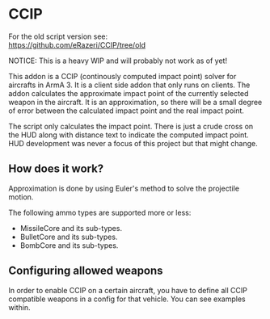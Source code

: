 CCIP
=========

For the old script version see:  
https://github.com/eRazeri/CCIP/tree/old  

NOTICE:
This is a heavy WIP and will probably not work as of yet!

This addon is a CCIP (continously computed impact point) solver for aircrafts in ArmA 3. It is a client side addon that only runs on clients. The addon calculates the approximate impact point of the currently selected weapon in the aircraft. It is an approximation, so there will be a small degree of error between the calculated impact point and the real impact point.

The script only calculates the impact point. There is just a crude cross on the HUD along with distance text to indicate the computed impact point. HUD development was never a focus of this project but that might change.

How does it work?
--
Approximation is done by using Euler's method to solve the projectile  motion.

The following ammo types are supported more or less:

  - MissileCore and its sub-types.
  - BulletCore and its sub-types.
  - BombCore and its sub-types.

Configuring allowed weapons
--
In order to enable CCIP on a certain aircraft, you have to define all CCIP compatible weapons in a config for that vehicle. You can see examples within.
